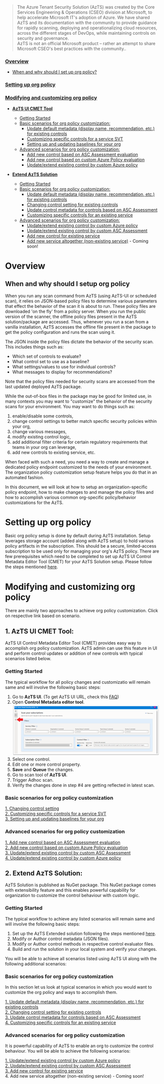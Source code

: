 > The Azure Tenant Security Solution (AzTS) was created by the Core Services Engineering & Operations (CSEO) division at Microsoft, to help accelerate Microsoft IT's adoption of Azure. We have shared AzTS and its documentation with the community to provide guidance for rapidly scanning, deploying and operationalizing cloud resources, across the different stages of DevOps, while maintaining controls on security and governance.
<br>AzTS is not an official Microsoft product – rather an attempt to share Microsoft CSEO's best practices with the community..


### [Overview](README.md#overview-1)
 - [When and why should I set up org policy?](README.md#when-and-why-should-i-setup-org-policy)
 <!-- - [How does AzTS use online policy?](README.md#how-does-azts-use-online-policy) -->

### [Setting up org policy](README.md#setting-up-org-policy-1)
 <!-- - [What happens during org policy setup?](Readme.md#what-happens-during-org-policy-setup) -->
 <!-- - [First-time policy setup - an example](Readme.md#first-time-policy-setup---an-example) -->
 
<!-- ### [Consuming custom org policy](Readme.md#consuming-custom-org-policy-1)

 - [Running scan in AzTS-UI with org policy](Readme.md#1-running-scan-in-local-machine-with-custom-org-policy)
 - [Running Tenant Scan with org policy](Readme.md#2-setup-continuous-assurance) -->
 
### [Modifying and customizing org policy](README.md#modifying-and-customizing-org-policy-1)
 <!-- - [Know more about controls](Readme.md#know-more-about-controls) -->
 - [**AzTS UI CMET Tool**](README.md#1-azts-ui-cmet-tool)
     - [Getting Started](README.md#getting-started)
     - [Basic scenarios for org policy customization:](README.md#basic-scenarios-for-org-policy-customization)
        - [Update default metadata (display name, recommendation, etc.) for existing controls](./AzTS_CMET_Tool_Scenarios/ChangeControlSetting.md)
        - [Customizing specific controls for a service SVT](./AzTS_CMET_Tool_Scenarios/CustomizeSpecificControls.md)
        - [Setting up and updating baselines for your org](./AzTS_CMET_Tool_Scenarios/SettingUpdatingBaseline.md)
     - [Advanced scenarios for org policy customization:](README.md#advanced-scenarios-for-org-policy-customization) 
        - [Add new control based on ASC Assessment evaluation](./AzTS_CMET_Tool_Scenarios/AddControlForAssessment.md)
        - [Add new control based on custom Azure Policy evaluation](./AzTS_CMET_Tool_Scenarios/AddControlForPolicy.md)
        <!-- - [Update/extend existing control by custom ASC Assessment](./AzTS_CMET_Tool_Scenarios/CustomizeASCControls.md)  -->
        - [Update/extend existing control by custom Azure policy](./AzTS_CMET_Tool_Scenarios/CustomizeCustomPolicyControls.md)
     
 - [**Extend AzTS Solution**](README.md#2-extend-azts-solution)
     - [Getting Started](README.md#getting-started-1)
     - [Basic scenarios for org policy customization:](README.md#basic-scenarios-for-org-policy-customization-1)
        - [Update default metadata (display name, recommendation, etc.) for existing controls](./Extend_AzTS_Soln_Scenarios/UpdateDefaultMetadata.md)<br>
        - [Changing control setting for existing controls](./Extend_AzTS_Soln_Scenarios/ChangeControlSetting.md)<br>
        - [Update control metadata for controls based on ASC Assessment](./Extend_AzTS_Soln_Scenarios/UpdateControlMetadataASCAssessment.md)<br>
        - [Customizing specific controls for an existing service](./Extend_AzTS_Soln_Scenarios/CustomizeSpecificControls.md)<br>
     - [Advanced scenarios for org policy customization:](README.md#advanced-scenarios-for-org-policy-customization-1) 
        - [Update/extend existing control by custom Azure policy](./Extend_AzTS_Soln_Scenarios/CustomizeControlEvaluator.md)<br>
        - [Update/extend existing control by custom ASC Assessment](./Extend_AzTS_Soln_Scenarios/CustomizeASCControls.md) <br>
        - [Add new control for existing service](./Extend_AzTS_Soln_Scenarios/AddNewControl.md)<br>
        - [Add new service altogether (non-existing service)]() - Coming soon!
     

# Overview

## When and why should I setup org policy

When you run any scan command from AzTS (using AzTS-UI or scheduled scan), it relies on JSON-based policy files to determine various parameters that effect the behavior of the scan it is about to run. These policy files are downloaded 'on the fly' from a policy server. When you run the public version of the scanner, the offline policy files present in the AzTS solution/package are accessed. Thus, whenever you run a scan from a vanilla installation, AzTS accesses the offline file present in the package to get the policy configuration and runs the scan using it.

The JSON inside the policy files dictate the behavior of the security scan. This includes things such as:
 - Which set of controls to evaluate?
 - What control set to use as a baseline?
 - What settings/values to use for individual controls? 
 - What messages to display for recommendations?
 <!-- - Add custom controls, Etc. -->

Note that the policy files needed for security scans are accessed from the last updated deployed AzTS package. 

While the out-of-box files in the package may be good for limited use, in many contexts you may want to "customize" the behavior of the security scans for your environment. You may want to do things such as: 
1. enable/disable some controls, 
2. change control settings to better match specific security policies within your org, 
3. change various messages,
4. modify existing control logic,
5. add additional filter criteria for certain regulatory requirements that teams in your org can leverage,
6. add new controls to existing service, etc.

When faced with such a need, you need a way to create and manage a dedicated policy endpoint customized to the needs of your environment. The organization policy customization setup feature helps you do that in an automated fashion.

In this document, we will look at how to setup an organization-specific policy endpoint, how to make changes 
to and manage the policy files and how to accomplish various common org-specific policy/behavior customizations 
for the AzTS.

<!-- ## How does AzTS use online policy? -->

# Setting up org policy

Basic org policy setup is done by default during AzTS installation. Setup leverages storage account (added along with AzTS setup) to hold various policy artifacts in the subscription. This should be a secure, limited-access subscription to be used only for managing your org's AzTS policy. There are few prerequisites which need to be completed to set up AzTS UI Control Metadata Editor Tool (CMET) for your AzTS Solution setup. Please follow the steps mentioned [here](./AzTS_CMET_Tool_Scenarios/Prerequisites.md).

<!-- ## What happens during org policy setup? -->
<!-- ## First-time policy setup - an example -->

# Modifying and customizing org policy

There are mainly two approaches to achieve org policy customization. Click on respective link based on scenario. </br>

## 1. AzTS UI CMET Tool:
AzTS UI Control Metadata Editor Tool (CMET) provides easy way to accomplish org policy customization. AzTS admin can use this feature in UI and perform control updates or addition of new controls with typical scenarios listed below.

### **Getting Started**

The typical workflow for all policy changes and customizatio will remain same and will involve the following basic steps:

1. Go to **AzTS UI**. (To get AzTS UI URL, check this [FAQ](https://github.com/azsk/AzTS-docs/blob/main/03-Running%20AzTS%20solution%20from%20UI/README.md#frequently-asked-questions))
2. Open **Control Metadata editor tool**.
![Open CMET Editor](../Images/06_ExtendingAzTS_Open_CMET.png)
3. Select one control.
4. Edit one or more control property.
5. **Save** and **Queue** the changes.
6. Go to scan tool of **AzTS UI**.
7. Trigger Adhoc scan.
8. Verify the changes done in step #4 are getting reflected in latest scan.


### **Basic scenarios for org policy customization**
[1. Changing control setting](./AzTS_CMET_Tool_Scenarios/ChangeControlSetting.md)<br>
[2. Customizing specific controls for a service SVT](./AzTS_CMET_Tool_Scenarios/CustomizeSpecificControls.md)<br>
[3. Setting up and updating baselines for your org](./AzTS_CMET_Tool_Scenarios/SettingUpdatingBaseline.md)<br>

### <b>Advanced scenarios for org policy customization</b>
[1. Add new control based on ASC Assessment evaluation](./AzTS_CMET_Tool_Scenarios/AddControlForAssessment.md)<br>
[2. Add new control based on custom Azure Policy evaluation](./AzTS_CMET_Tool_Scenarios/AddControlForPolicy.md)<br>
[3. Update/extend existing control by custom ASC Assessment](./AzTS_CMET_Tool_Scenarios/CustomizeASCControls.md) <br>
[4. Update/extend existing control by custom Azure policy](./AzTS_CMET_Tool_Scenarios/CustomizeCustomPolicyControls.md)<br>

## 2. Extend AzTS Solution:
AzTS Solution is published as NuGet package. This NuGet package comes with extensibility feature and this enables powerful capability for organization to customize the control behaviour with custom logic. 

### **Getting Started**

The typical workflow to achieve any listed scenarios will remain same and will involve the following basic steps:
1. Set up the AzTS Extended solution following the steps mentioned [here](./Extend_AzTS_Soln_Scenarios/SettingUpSolution.md). 
2. Modify or Author control metadata (JSON files).
3. Modify or Author control methods in respective control evaluator files.
4. Build and run the solution in your local system and verify your changes.

You will be able to achieve all scenarios listed using AzTS UI along with the following additional scenarios:

### <b>Basic scenarios for org policy customization</b>

In this section let us look at typical scenarios in which you would want to customize the org policy and ways to accomplish them.

[1. Update default metadata (display name, recommendation, etc.) for existing controls](./Extend_AzTS_Soln_Scenarios/UpdateDefaultMetadata.md)<br>
[2. Changing control setting for existing controls](./Extend_AzTS_Soln_Scenarios/ChangeControlSetting.md)<br>
[3. Update control metadata for controls based on ASC Assessment](./Extend_AzTS_Soln_Scenarios/UpdateControlMetadataASCAssessment.md)<br>
[4. Customizing specific controls for an existing service](./Extend_AzTS_Soln_Scenarios/CustomizeSpecificControls.md)<br>
<!-- #### Setting up and updating baselines for your org --> 

### <b>Advanced scenarios for org policy customization</b>

It is powerful capability of AzTS to enable an org to customize the control behaviour. You will be able to achieve the following scenarios:

[1. Update/extend existing control by custom Azure policy](./Extend_AzTS_Soln_Scenarios/CustomizeControlEvaluator.md)<br>
[2. Update/extend existing control by custom ASC Assessment](./Extend_AzTS_Soln_Scenarios/CustomizeASCControls.md) <br>
[3. Add new control for existing service](./Extend_AzTS_Soln_Scenarios/AddNewControl.md)<br>
4. Add new service altogether (non-existing service) - Coming soon!
<br>


